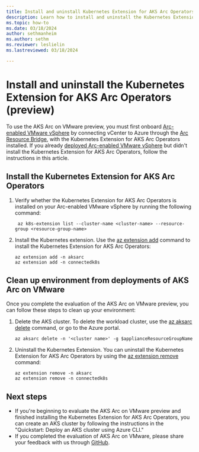 ```yaml
---
title: Install and uninstall Kubernetes Extension for AKS Arc Operators (preview)
description: Learn how to install and uninstall the Kubernetes Extension for AKS Arc Operators.
ms.topic: how-to
ms.date: 03/18/2024
author: sethmanheim
ms.author: sethm 
ms.reviewer: leslielin
ms.lastreviewed: 03/18/2024

---
```


# Install and uninstall the Kubernetes Extension for AKS Arc Operators (preview)

To use the AKS Arc on VMware preview, you must first onboard [Arc-enabled VMware vSphere](/azure/azure-arc/vmware-vsphere/overview) by connecting vCenter to Azure through the [Arc Resource Bridge](/azure/azure-arc/resource-bridge/overview), with the Kubernetes Extension for AKS Arc Operators installed. If you already [deployed Arc-enabled VMware vSphere](/azure/azure-arc/vmware-vsphere/quick-start-connect-vcenter-to-arc-using-script) but didn't install the Kubernetes Extension for AKS Arc Operators, follow the instructions in this article.

## Install the Kubernetes Extension for AKS Arc Operators

1. Verify whether the Kubernetes Extension for AKS Arc Operators is installed on your Arc-enabled VMware vSphere by running the following command:

   ```azurecli
    az k8s-extension list --cluster-name <cluster-name> --resource-group <resource-group-name>
    ```

1. Install the Kubernetes extension. Use the [az extension add](/cli/azure/extension#az-extension-add) command to install the Kubernetes Extension for AKS Arc Operators:

    ```azurecli
    az extension add -n aksarc
    az extension add -n connectedk8s
    ```

## Clean up environment from deployments of AKS Arc on VMware

Once you complete the evaluation of the AKS Arc on VMware preview, you can follow these steps to clean up your environment:

1. Delete the AKS cluster. To delete the workload cluster, use the [az aksarc delete](/cli/azure/aksarc#az-aksarc-delete) command, or go to the Azure portal.

   ```azurecli
   az aksarc delete -n '<cluster name>' -g $applianceResourceGroupName
   ```

1. Uninstall the Kubernetes Extension. You can uninstall the Kubernetes Extension for AKS Arc Operators by using the [az extension remove](/cli/azure/extension#az-extension-remove) command:

   ```azurecli
   az extension remove -n aksarc
   az extension remove -n connectedk8s
   ```

## Next steps

- If you're beginning to evaluate the AKS Arc on VMware preview and finished installing the Kubernetes Extension for AKS Arc Operators, you can create an AKS cluster by following the instructions in the "Quickstart: Deploy an AKS cluster using Azure CLI."
- If you completed the evaluation of AKS Arc on VMware, please share your feedback with us through [GitHub](https://github.com/Azure/aksArc/issues).

